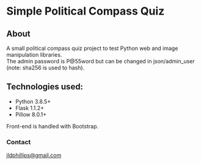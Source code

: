 # Simple Political Compass Quiz   

## About
A small political compass quiz project to test Python web and image manipulation libraries.   
The admin password is P@55word but can be changed in  json/admin_user (note: sha256 is used to hash).

## Technologies used:
* Python 3.8.5+  
* Flask 1.1.2+   
* Pillow 8.0.1+

Front-end is handled with Bootstrap.

### Contact   
jldphillips@gmail.com


